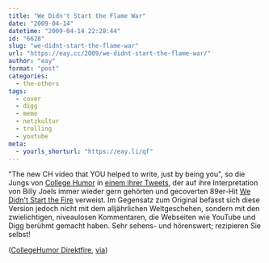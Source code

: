 ```yaml
---
title: "We Didn't Start the Flame War"
date: "2009-04-14"
datetime: "2009-04-14 22:28:44"
id: "6628"
slug: "we-didnt-start-the-flame-war"
url: "https://eay.cc/2009/we-didnt-start-the-flame-war/"
author: "eay"
format: "post"
categories:
  - the-others
tags:
  - cover
  - digg
  - meme
  - netzkultur
  - trolling
  - youtube
meta:
  - yourls_shorturl: "https://eay.li/qf"
---
```


"The new CH video that YOU helped to write, just by being you", so die Jungs von [College Humor](http://www.collegehumor.com/) in [einem ihrer Tweets](http://twitter.com/CollegeHumor/status/1517527226), der auf ihre Interpretation von Billy Joels immer wieder gern gehörten und gecoverten 89er-Hit [We Didn't Start the Fire](http://de.wikipedia.org/wiki/We_Didn%E2%80%99t_Start_the_Fire) verweist. Im Gegensatz zum Original befasst sich diese Version jedoch nicht mit dem alljährlichen Weltgeschehen, sondern mit den zwielichtigen, niveaulosen Kommentaren, die Webseiten wie YouTube und Digg berühmt gemacht haben. Sehr sehens- und hörenswert; rezipieren Sie selbst!

 ([CollegeHumor Direktfire](http://www.collegehumor.com/video:1907543), [via](http://waxy.org/links/))
